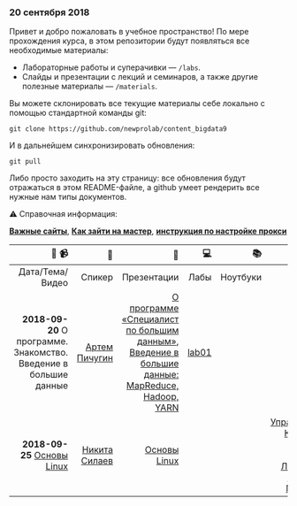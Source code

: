 ### 20 сентября 2018

Привет и добро пожаловать в учебное пространство! По мере прохождения курса, в этом репозитории будут появляться все необходимые материалы:
* Лабораторные работы и суперачивки — `/labs`. 
* Слайды и презентации с лекций и семинаров, а также другие полезные материалы — `/materials`.

Вы можете склонировать все текущие материалы себе локально с помощью стандартной команды git:

`git clone https://github.com/newprolab/content_bigdata9`

И в дальнейшем синхронизировать обновления:

`git pull`

Либо просто заходить на эту страницу: все обновления будут отражаться в этом README-файле, а github умеет рендерить все нужные нам типы документов.

:warning: Справочная информация:

[**Важные сайты**](important_sites.md), [**Как зайти на мастер**](extra/login_to_master.md), [**инструкция по настройке прокси**](extra/proxy.md)

| :calendar: :video_camera: |:postbox:|:blue_book:|:computer:|:books:|:cake:|
| --------:| -------:| ------:| -------:|------:|----:|
|Дата/Тема/Видео|Спикер|Презентации|Лабы|Ноутбуки|Доп.|
|**2018-09-20** О программе. Знакомство. Введение в большие данные |[Артем Пичугин](https://www.facebook.com/apichugin)|[О программе «Специалист по большим данным»](materials/2018-09-20_О-программе_Артем-Пичугин.pptx), [Введение в большие данные: MapReduce, Hadoop, YARN](materials/2018-09-20_Введение-в-большие-данные_Артем-Пичугин.pptx) | [lab01](labs/lab01) | | | 
|**2018-09-25**  [Основы Linux]() |[Никита Силаев]() | [Основы Linux](materials/2018-09-25-Основы_Linux-Никита_Силаев.pdf) || |[Упражнения](exercises/2017-09-23_Linux_exercises.pdf) [Команды Shell](extra/2017-09-23_Команды_в_Linux_Никита_Силаев.pdf), [Основы Линукс от Николая Маркова](materials/2018-03-24-Основы_Linux-Николай_Марков.pdf) |
